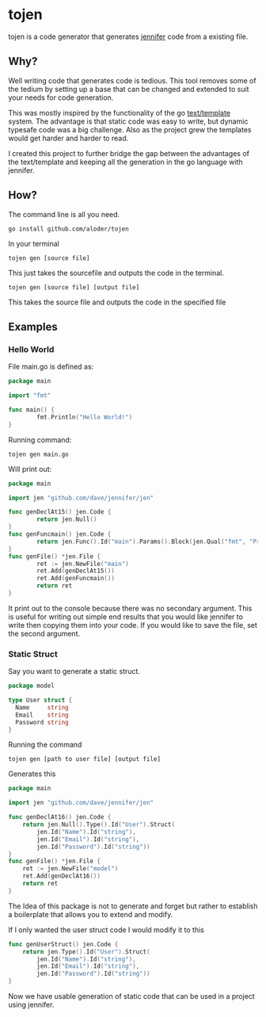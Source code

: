 tojen
======

tojen is a code generator that generates
[jennifer](http://www.github.com/dave/jennifer) code from a existing file.

## Why?

Well writing code that generates code is tedious. This tool removes some of the
tedium by setting up a base that can be changed and extended to suit your needs
for code generation.

This was mostly inspired by the functionality of the go [text/template](https://golang.org/pkg/text/template/) system. The advantage is that static code was easy to write, but dynamic typesafe code was a big challenge. Also as the project grew the templates would get harder and harder to read. 

I created this project to further bridge the gap between the advantages of the text/template and keeping all the generation in the go language with jennifer. 

## How?

The command line is all you need.

```
go install github.com/aloder/tojen
```
In your terminal
```
tojen gen [source file]
```
This just takes the sourcefile and outputs the code in the terminal.

```
tojen gen [source file] [output file]
```
This takes the source file and outputs the code in the specified file

## Examples

### Hello World

File main.go is defined as:

```go
package main

import "fmt"

func main() {
        fmt.Println("Hello World!")
}
```

Running command:
```
tojen gen main.go
```

Will print out:

```go
package main

import jen "github.com/dave/jennifer/jen"

func genDeclAt15() jen.Code {
        return jen.Null()
}
func genFuncmain() jen.Code {
        return jen.Func().Id("main").Params().Block(jen.Qual("fmt", "Println").Call(jen.Lit("Hello World!")))
}
func genFile() *jen.File {
        ret := jen.NewFile("main")
        ret.Add(genDeclAt15())
        ret.Add(genFuncmain())
        return ret
}
```

It print out to the console because there was no secondary argument. This is useful for writing out simple end results that you would like jennifer to write then copying them into your code. If you would like to save the file, set the second argument.

### Static Struct

Say you want to generate a static struct.

```go
package model

type User struct {
  Name     string
  Email    string
  Password string
}
```

Running the command 

`tojen gen [path to user file] [output file]`

Generates this
```go
package main

import jen "github.com/dave/jennifer/jen"

func genDeclAt16() jen.Code {
	return jen.Null().Type().Id("User").Struct(
		jen.Id("Name").Id("string"),
		jen.Id("Email").Id("string"),
		jen.Id("Password").Id("string"))
}
func genFile() *jen.File {
	ret := jen.NewFile("model")
	ret.Add(genDeclAt16())
	return ret
}
```

The Idea of this package is not to generate and forget but rather to establish a
boilerplate that allows you to extend and modify.

If I only wanted the user struct code I would modify it to this

```go
func genUserStruct() jen.Code {
	return jen.Type().Id("User").Struct(
		jen.Id("Name").Id("string"),
		jen.Id("Email").Id("string"),
		jen.Id("Password").Id("string"))
}
```
Now we have usable generation of static code that can be used in a project using jennifer. 

